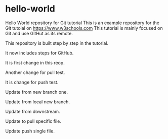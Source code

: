 # hello-world
Hello World repository for Git tutorial
This is an example repository for the Git tutoial on https://www.w3schools.com
This tutorial is mainly focused on Git and use GitHut as its remote.

This repository is built step by step in the tutorial.

It now includes steps for GitHub.

It is first change in this reop.

Another change for pull test.

It is change for push test.

Update from new branch one.

Update from local new branch.

Update from downstream.

Update to pull specific file.

Update push single file.